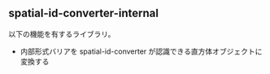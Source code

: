 ## spatial-id-converter-internal

以下の機能を有するライブラリ。

* 内部形式バリアを spatial-id-converter が認識できる直方体オブジェクトに変換する
